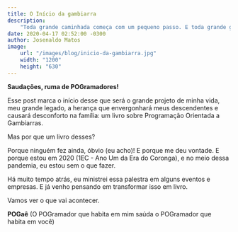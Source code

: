 ```yaml
---
title: O Início da gambiarra
description:
    "Toda grande caminhada começa com um pequeno passo. E toda grande gambiarra começa com um pequeno erro."
date: 2020-04-17 02:52:00 -0300
author: Josenaldo Matos
image:
    url: "/images/blog/inicio-da-gambiarra.jpg"
    width: "1200"
    height: "630"
---
```

**Saudações, ruma de POGramadores!**

Esse post marca o início desse que será o grande projeto de minha vida, meu grande legado, a herança que envergonhará meus descendentes e causará desconforto na família: um livro sobre Programação Orientada a Gambiarras.

Mas por que um livro desses?

Porque ninguém fez ainda, óbvio (eu acho)! E porque me deu vontade. E porque estou em 2020 (1EC - Ano Um da Era do Coronga), e no meio dessa pandemia, eu estou sem o que fazer.

Há muito tempo atrás, eu ministrei essa palestra em alguns eventos e empresas. E já venho pensando em transformar isso em livro.

Vamos ver o que vai acontecer.

**POGaê**
(O POGramador que habita em mim saúda o POGramador que habita em você)

